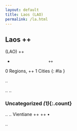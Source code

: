 ```yaml
---
layout: default
title: Laos (LAO)
permalink: /la.html
---
```



## Laos   ++
(LAO)  ++
-                     ++
0 Regions, ++
1 Cities
{: #la }

.. 




.. 
.. 


### Uncategorized _(1)_{:.count}


..
..
Vientiane  ++
 ++
•




.. 
 
